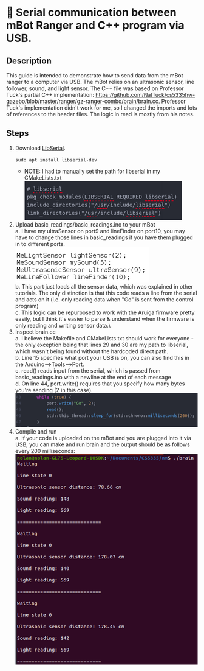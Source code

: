 # 🤖 Serial communication between mBot Ranger and C++ program via USB.
## Description
This guide is intended to demonstrate how to send data from the mBot ranger to a computer via USB. The mBot relies on an ultrasonic sensor, line follower, sound, and light sensor. The C++ file was based on Professor Tuck's partial C++ implementation: https://github.com/NatTuck/cs5335hw-gazebo/blob/master/ranger/gz-ranger-combo/brain/brain.cc. Professor Tuck's implementation didn't work for me, so I changed the imports and lots of references to the header files. The logic in read is mostly from his notes.
## Steps
1. Download [LibSerial](https://libserial.readthedocs.io/en/latest/index.html#).
    ```terminal
    sudo apt install libserial-dev
     ```
     * NOTE: I had to manually set the path for libserial in my CMakeLists.txt
     ![instructional](images/libserial.png)
2. Upload basic_readings/basic_readings.ino to your mBot\
    a. I have my ultraSensor on port9 and lineFinder on port10, you may have to change those lines in basic_readings if you have them plugged in to different ports.\
    ![instructional](images/ports.png)\
    b. This part just loads all the sensor data, which was explained in other tutorials. The only distinction is that this code reads a line from the serial and acts on it (i.e. only reading data when "Go" is sent from the control program)\
    c. This logic can be repurposed to work with the Aruiga firmware pretty easily, but I think it's easier to parse & understand when the firmware is only reading and writing sensor data.\
3. Inspect brain.cc\
    a. I believe the Makefile and CMakeLists.txt should work for everyone - the only exception being that lines 29 and 30 are my path to libserial, which wasn't being found without the hardcoded direct path.\
    b. Line 15 specifies what port your USB is on, you can also find this in the Arduino-->Tools-->Port.\
    c. read() reads input from the serial, which is passed from basic_readings.ino with a newline at the end of each message\
    d. On line 44, port.write() requires that you specify how many bytes you're sending (2 in this case).
    ![instructional](images/write.png)
4. Compile and run\
    a. If your code is uploaded on the mBot and you are plugged into it via USB, you can make and run brain and the output should be as follows every 200 milliseconds:
    ![instructional](images/output.png)
